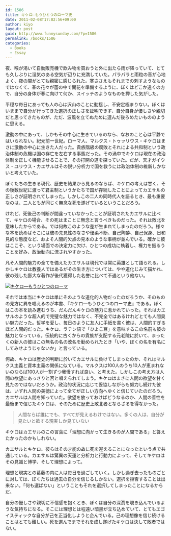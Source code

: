 ```yaml
---
id: 1586
title: キケロ―もうひとつのローマ史
date: 2011-02-08T17:02:56+09:00
author: kiyo
layout: post
guid: http://www.funnysunday.com/?p=1586
permalink: /books/1586
categories:
  - Books
  - Essay
---
```

夜、喉が渇いて自動販売機で飲み物を買おうと外に出たら雨が降っていて、とても久しぶりに湿気のある空気が辺りに充満していた。パラパラと雨粒の音が心地よく、夜の闇がとても親密に感じられた。寒ささえもそれまでの刺すようなものではなくて、春の花々が蕾の中で開花を準備するように、ぼくはどこか遠くの方で、自分の身体が春に向けて何か、スイッチのようなものを押した気がした。

平穏な毎日にあっても人の心は沢山のことに動揺し、不安定極まりない。ぼくはいままで自分が行ってきた選択の正しさを証明できず、自分自身が優しさや親切だと思ってきたものが、ただ、波風を立てぬために選んだ後ろめたいもののように思える。

激動の中にあって、しかもその中心に生きているのなら、なおのこと心は平静ではいられない。紀元前一世紀。ローマ人、マルクス・トゥッリウス・キケロはまさに激動の中心に生きた人だった。貴族階級の腐敗とそれによる共和制という政治体制の危機は国の存亡を左右する事態だった。その渦中でキケロは現在の政治体制を正しく機能させることで、その打開の道を探っていた。だが、天才ガイウス・ユリウス・カエサルはその鋭い分析力で国を救うには政治体制の維新しかないと考えていた。

ぼくたちの生きる現代、歴史を結果から見るのならば、キケロの考えは甘く、その後数世紀に渡って君主制というかたちで国が存続したことによってカエサルの正しさが証明されてしまった。しかしこの二人の同時代人を語るとき、最も重要なのは、二人ともが同じく無念な死を遂げているということだろう。

けれど、死後己の判断が間違っていなかったことが証明されたカエサルに比べて、キケロの場合、その死はまことに無念と言うべきものだった。それは敗北を意味したからである。では何故このような差が生まれてしまったのだろう。様々な本を読めばそこには彼の先見性のなさや優柔不断、自己陶酔、自己保身、日和見的な態度など、およそ人間的欠点の見本のような事柄が並んでいる。確かに彼はここぞ、という場面での決定力に欠け、ひとつの成功に執着し、権力を振るうことを好み、政治動向に流されやすかった。

凡そ人間的魅力の全てを備えたカエサルは現代では常に英雄として語られる。しかしキケロは教養人ではあるがその生き方については、やや道化じみて描かれ、彼の残した膨大な著作が後代獲得した名誉に比べて不遇という他ない。

[<img class="left" src="http://images.amazon.com/images/P/4560026211.09._OU09_SCMZZZZZZZ_.jpg" alt="キケロ―もうひとつのローマ" />](http://amazon.co.jp/o/ASIN/4560026211/funnysunday-22/ref=nosim)

それでは本当にキケロは単にそのような道化的人物だったのだろうか、そのものの見方に異を唱えるのが本書、『キケロ―もうひとつのローマ史』である。ぼくはこの本を読み進むうち、だんだんキケロの魅力に惹かれていった。それはカエサルのような超人的で完璧な魅力ではなく、不完全ではあるけれどとても人間臭い魅力だった。哲学を愛し、毎日のように友人に手紙を書く彼は、人間的すぎるほど人間的だった。キケロ、ラテン語で「ひよこ豆」を意味するこの名前も彼の魅力となっている。伝統的に古くからの貴族が支配する元老院に於いて、まったくの新人の彼はこの無名の名の改名を勧められたとき「いや、ぼくの名を有名にしてみせようじゃないか」と言っている。

何故、キケロは歴史的判断に於いてカエサルに負けてしまったのか、それはマルクス主義と資本主義の関係に似ている。マルクスは100人のうち10人が恵まれないのならば100人が一割ずつ我慢すれば良い、と考えた。しかしこの考え方は人間の欲望にあっさりと否と唱えられてしまう。キケロはまさに人間の欲望を甘く見たのではないだろうか。政治的状況に応じて妥協しながらも努力し続けた彼は、いずれ人間の美徳によって全てが正しい方向へゆくと信じていたのだろう。カエサルは人間を知っていた。欲望を放っておけばどうなるのか、人間の善性を最後まで信じたキケロは、そのために歴史上敗北者とならざるを得なかった。

> 人間ならば誰にでも、すべてが見えるわけではない。多くの人は、自分が見たいと欲する現実しか見ていない

キケロはカエサルのこの言葉に「理想に向かって生きるのが人間である」と答えたかったのかもしれない。

カエサルとキケロ、彼らはその才能の故に死を迎えることになったという点で共通している。カエサルは驚異の天運と分析力と行動力によって、そしてキケロはその見識と博学、そして理想によって。

理想と現実との葛藤の内に人は毎日を過ごしていく。しかし過ぎ去ったものごとに対しては、ぼくたちは過去の自分を信じるしかない。選択を拒否することは出来ない。「何も選ばない」ということもそれを選択してしまったことになるからだ。

自分の優しさや親切に不信感を抱くとき、ぼくは自分の深渕を覗き込んでいるような気持ちになる。そこには理想とは程遠い暗黒が立ち込めていて、とてもエゴイスティックな自分が己を正当化しようと企んでいる。己の理想像を信じ続けることはとても難しい。死を選んでまでそれを成し遂げたキケロは決して敗者ではない。